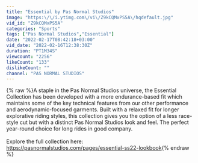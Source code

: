 ```yaml
---
title: "Essential by Pas Normal Studios"
image: "https:\/\/i.ytimg.com\/vi\/Z9kCQMxPS5A\/hqdefault.jpg"
vid_id: "Z9kCQMxPS5A"
categories: "Sports"
tags: ["Pas Normal Studios","Essential"]
date: "2022-02-17T08:42:18+03:00"
vid_date: "2022-02-16T12:38:30Z"
duration: "PT1M34S"
viewcount: "2256"
likeCount: "133"
dislikeCount: ""
channel: "PAS NORMAL STUDIOS"
---
```

{% raw %}A staple in the Pas Normal Studios universe, the Essential Collection has been developed with a more endurance-based fit which maintains some of the key technical features from our other performance and aerodynamic-focused garments. Built with a relaxed fit for longer explorative riding styles, this collection gives you the option of a less race-style cut but with a distinct Pas Normal Studios look and feel. The perfect year-round choice for long rides in good company.<br /><br />Explore the full collection here: <a rel="nofollow" target="blank" href="https://pasnormalstudios.com/pages/essential-ss22-lookbook">https://pasnormalstudios.com/pages/essential-ss22-lookbook</a>{% endraw %}
